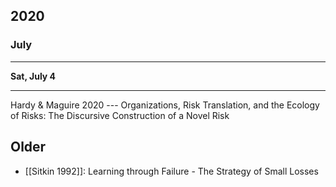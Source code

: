 ## 2020

### July

---

**Sat, July 4**

---

Hardy & Maguire 2020 --- Organizations, Risk Translation, and the Ecology of Risks: The Discursive Construction of a Novel Risk

## Older

* [[Sitkin 1992]]: Learning through Failure - The Strategy of Small Losses